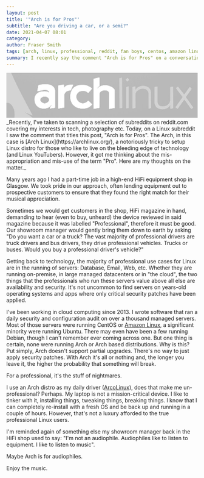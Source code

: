 ```yaml
---
layout: post
title: '"Arch is for Pros"'
subtitle: "Are you driving a car, or a semi?"
date: 2021-04-07 08:01
category:
author: Fraser Smith
tags: [arch, linux, professional, reddit, fan boys, centos, amazon linux, aws, cloud, ArcoLinux]
summary: I recently say the comment "Arch is for Pros" on a conversation on one of the Linux sub-reddits and thought it couldn't be further from the truth. Here's why.
---
```

<img src="/img/arch.jpg" alt="Arch Linux Logo" />
_Recently, I've taken to scanning a selection of subreddits on reddit.com covering my interests in tech, photography etc. Today, on a Linux subreddit I saw the comment that titles this post, "Arch is for Pros". The Arch, in this case is [Arch Linux](https://archlinux.org/), a notoriously tricky to setup Linux distro for those who like to live on the bleeding edge of technology (and Linux YouTubers). However, it got me thinking about the mis-appropriation and mis-use of the term "Pro". Here are my thoughts on the matter._
<!--more-->

Many years ago I had a part-time job in a high-end HiFi equipment shop in Glasgow. We took pride in our approach, often lending equipment out to prospective customers to ensure that they found the right match for their musical appreciation.

Sometimes we would get customers in the shop, HiFi magazine in hand, demanding to hear (even to buy, unheard) the device reviewed in said magazine because it was labelled "Professional", therefore it must be good. Our showroom manager would gently bring them down to earth by asking "Do you want a car or a truck? The vast majority of professional drivers are truck drivers and bus drivers, they drive professional vehicles. Trucks or buses. Would you buy a professional driver's vehicle?"

Getting back to technology, the majority of professional use cases for Linux are in the running of servers: Database, Email, Web, etc. Whether they are running on-premise, in large managed datacenters or in "the cloud", the two things that the professionals who run these servers value above all else are availability and security. It's not uncommon to find servers on years-old operating systems and apps where only critical security patches have been applied.

I've been working in cloud computing since 2013. I wrote software that ran a daily security and configuration audit on over a thousand managed servers. Most of those servers were running CentOS or [Amazon Linux](https://aws.amazon.com/amazon-linux-2/), a significant minority were running Ubuntu. There may even have been a few running Debian, though I can't remember ever coming across one. But one thing is certain, none were running Arch or Arch based distributions. Why is this? Put simply, Arch doesn't support partial upgrades. There's no way to just apply security patches. With Arch it's all or nothing and, the longer you leave it, the higher the probability that something will break.

For a professional, it's the stuff of nightmares.

I use an Arch distro as my daily driver ([ArcoLinux](https://arcolinux.info)), does that make me un-professional? Perhaps. My laptop is not a mission-critical device. I like to tinker with it, installing things, tweaking things, breaking things. I know that I can completely re-install with a fresh OS and be back up and running in a couple of hours. However, that's not a luxury afforded to the true professional Linux users.

I'm reminded again of something else my showroom manager back in the HiFi shop used to say: "I'm not an audiophile. Audiophiles like to listen to equipment. I like to listen to music".

Maybe Arch is for audiophiles.

Enjoy the music.

